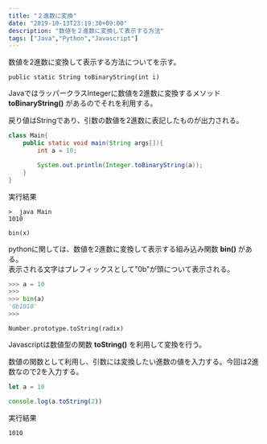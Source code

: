 ```yaml
---
title: "２進数に変換"
date: "2019-10-13T23:19:30+09:00"
description: "数値を２進数に変換して表示する方法"
tags: ["Java","Python","Javascript"]
---
```


数値を2進数に変換して表示する方法についてを示す。

<div class="note_content_by_programming_language" id="note_content_Java">

`public static String toBinaryString(int i)`  

JavaではラッパークラスIntegerに数値を2進数に変換するメソッド **toBinaryString()** があるのでそれを利用する。  

戻り値はStringであり、引数の数値を2進数に表記したものが出力される。


```java
class Main{
    public static void main(String args[]){
        int a = 10;

        System.out.println(Integer.toBinaryString(a));
    }
}
```

実行結果

```
>  java Main
1010
```

</div>
<div class="note_content_by_programming_language" id="note_content_Python">

`bin(x)`

pythonに関しては、数値を2進数に変換して表示する組み込み関数 **bin()** がある。  
表示される文字はプレフィックスとして"0b"が頭について表示される。

```python
>>> a = 10
>>> 
>>> bin(a)
'0b1010'
>>> 
```

</div>
<div class="note_content_by_programming_language" id="note_content_Javascript">

`Number.prototype.toString(radix)`

Javascriptは数値型の関数 **toString()** を利用して変換を行う。

数値の関数として利用し、引数には変換したい進数の値を入力する。今回は2進数なので2を入力する。

```javascript
let a = 10

console.log(a.toString(2))
```

実行結果

```
1010
```

</div>

